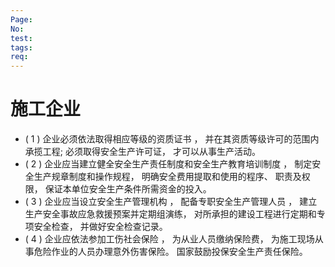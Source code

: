 ```yaml
---
Page: 
No: 
test: 
tags: 
req: 
---
```

# 施工企业

- ( 1 ) 企业必须依法取得相应等级的资质证书 ， 并在其资质等级许可的范围内承揽工程; 必须取得安全生产许可证， 才可以从事生产活动。
- ( 2 ) 企业应当建立健全安全生产责任制度和安全生产教育培训制度 ， 制定安全生产规章制度和操作规程， 明确安全费用提取和使用的程序、 职责及权限， 保证本单位安全生产条件所需资金的投入。
- ( 3 ) 企业应当设立安全生产管理机构 ， 配备专职安全生产管理人员 ， 建立生产安全事故应急救援预案并定期组演练， 对所承担的建设工程进行定期和专项安全检查， 并做好安全检查记录。
- ( 4 ) 企业应依法参加工伤社会保险 ， 为从业人员缴纳保险费， 为施工现场从事危险作业的人员办理意外伤害保险。 国家鼓励投保安全生产责任保险。